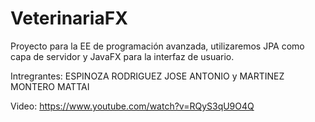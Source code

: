 # VeterinariaFX
Proyecto para la EE de programación avanzada, utilizaremos JPA como capa de servidor y JavaFX para la interfaz de usuario.

Intregrantes: 
ESPINOZA RODRIGUEZ JOSE ANTONIO y
MARTINEZ MONTERO MATTAI


Video: https://www.youtube.com/watch?v=RQyS3qU9O4Q
